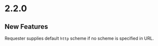 # 2.2.0

## New Features

Requester supplies default `http` scheme if no scheme is specified in URL.
